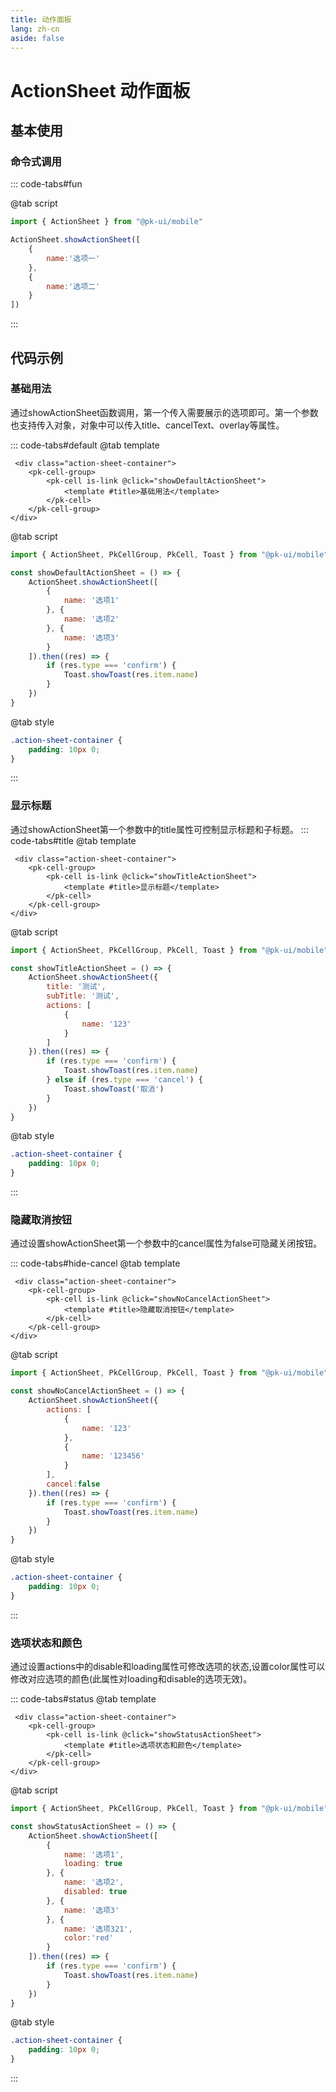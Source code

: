 ```yaml
---
title: 动作面板
lang: zh-cn
aside: false
---
```


# ActionSheet 动作面板
## 基本使用

### 命令式调用
::: code-tabs#fun

@tab script
```js [script]
import { ActionSheet } from "@pk-ui/mobile"

ActionSheet.showActionSheet([
    {
        name:'选项一'
    },
    {
        name:'选项二'
    }
])
```
:::

## 代码示例
### 基础用法
通过showActionSheet函数调用，第一个传入需要展示的选项即可。第一个参数也支持传入对象，对象中可以传入title、cancelText、overlay等属性。

::: code-tabs#default
@tab template

```vue [template]
 <div class="action-sheet-container">
    <pk-cell-group>
        <pk-cell is-link @click="showDefaultActionSheet">
            <template #title>基础用法</template>
        </pk-cell>
    </pk-cell-group>
</div>
```

@tab script
```js [script]
import { ActionSheet, PkCellGroup, PkCell, Toast } from "@pk-ui/mobile"

const showDefaultActionSheet = () => {
    ActionSheet.showActionSheet([
        {
            name: '选项1'
        }, {
            name: '选项2'
        }, {
            name: '选项3'
        }
    ]).then((res) => {
        if (res.type === 'confirm') {
            Toast.showToast(res.item.name)
        }
    })
}

```

@tab style
```css [style]
.action-sheet-container {
    padding: 10px 0;
}
```
:::



### 显示标题
通过showActionSheet第一个参数中的title属性可控制显示标题和子标题。
::: code-tabs#title
@tab template

```vue [template]
 <div class="action-sheet-container">
    <pk-cell-group>
        <pk-cell is-link @click="showTitleActionSheet">
            <template #title>显示标题</template>
        </pk-cell>
    </pk-cell-group>
</div>
```

@tab script
```js [script]
import { ActionSheet, PkCellGroup, PkCell, Toast } from "@pk-ui/mobile"

const showTitleActionSheet = () => {
    ActionSheet.showActionSheet({
        title: '测试',
        subTitle: '测试',
        actions: [
            {
                name: '123'
            }
        ]
    }).then((res) => {
        if (res.type === 'confirm') {
            Toast.showToast(res.item.name)
        } else if (res.type === 'cancel') {
            Toast.showToast('取消')
        }
    })
}

```

@tab style
```css [style]
.action-sheet-container {
    padding: 10px 0;
}
```
:::


### 隐藏取消按钮
通过设置showActionSheet第一个参数中的cancel属性为false可隐藏关闭按钮。

::: code-tabs#hide-cancel
@tab template

```vue [template]
 <div class="action-sheet-container">
    <pk-cell-group>
        <pk-cell is-link @click="showNoCancelActionSheet">
            <template #title>隐藏取消按钮</template>
        </pk-cell>
    </pk-cell-group>
</div>
```

@tab script
```js [script]
import { ActionSheet, PkCellGroup, PkCell, Toast } from "@pk-ui/mobile"

const showNoCancelActionSheet = () => {
    ActionSheet.showActionSheet({
        actions: [
            {
                name: '123'
            },
            {
                name: '123456'
            }
        ],
        cancel:false
    }).then((res) => {
        if (res.type === 'confirm') {
            Toast.showToast(res.item.name)
        }
    })
}

```

@tab style
```css [style]
.action-sheet-container {
    padding: 10px 0;
}
```
:::


### 选项状态和颜色
通过设置actions中的disable和loading属性可修改选项的状态,设置color属性可以修改对应选项的颜色(此属性对loading和disable的选项无效)。

::: code-tabs#status
@tab template

```vue [template]
 <div class="action-sheet-container">
    <pk-cell-group>
        <pk-cell is-link @click="showStatusActionSheet">
            <template #title>选项状态和颜色</template>
        </pk-cell>
    </pk-cell-group>
</div>
```

@tab script
```js [script]
import { ActionSheet, PkCellGroup, PkCell, Toast } from "@pk-ui/mobile"

const showStatusActionSheet = () => {
    ActionSheet.showActionSheet([
        {
            name: '选项1',
            loading: true
        }, {
            name: '选项2',
            disabled: true
        }, {
            name: '选项3'
        }, {
            name: '选项321',
            color:'red'
        }
    ]).then((res) => {
        if (res.type === 'confirm') {
            Toast.showToast(res.item.name)
        }
    })
}

```

@tab style
```css [style]
.action-sheet-container {
    padding: 10px 0;
}
```
:::